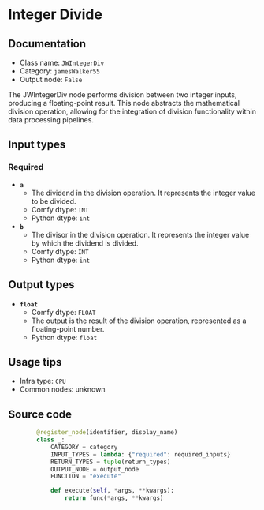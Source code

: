 # Integer Divide
## Documentation
- Class name: `JWIntegerDiv`
- Category: `jamesWalker55`
- Output node: `False`

The JWIntegerDiv node performs division between two integer inputs, producing a floating-point result. This node abstracts the mathematical division operation, allowing for the integration of division functionality within data processing pipelines.
## Input types
### Required
- **`a`**
    - The dividend in the division operation. It represents the integer value to be divided.
    - Comfy dtype: `INT`
    - Python dtype: `int`
- **`b`**
    - The divisor in the division operation. It represents the integer value by which the dividend is divided.
    - Comfy dtype: `INT`
    - Python dtype: `int`
## Output types
- **`float`**
    - Comfy dtype: `FLOAT`
    - The output is the result of the division operation, represented as a floating-point number.
    - Python dtype: `float`
## Usage tips
- Infra type: `CPU`
- Common nodes: unknown


## Source code
```python
        @register_node(identifier, display_name)
        class _:
            CATEGORY = category
            INPUT_TYPES = lambda: {"required": required_inputs}
            RETURN_TYPES = tuple(return_types)
            OUTPUT_NODE = output_node
            FUNCTION = "execute"

            def execute(self, *args, **kwargs):
                return func(*args, **kwargs)

```
